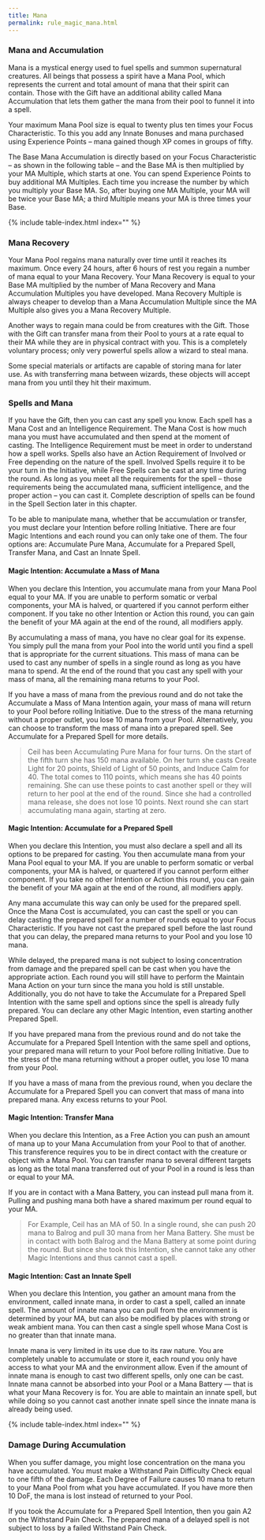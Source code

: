 ```yaml
---
title: Mana
permalink: rule_magic_mana.html
---
```


### Mana and Accumulation
Mana is a mystical energy used to fuel spells and summon supernatural creatures. All beings that possess a spirit have a Mana Pool, which represents the current and total amount of mana that their spirit can contain. Those with the Gift have an additional ability called Mana Accumulation that lets them gather the mana from their pool to funnel it into a spell. 

Your maximum Mana Pool size is equal to twenty plus ten times your Focus Characteristic. To this you add any Innate Bonuses and mana purchased using Experience Points – mana gained though XP comes in groups of fifty.

The Base Mana Accumulation is directly based on your Focus Characteristic – as shown in the following table – and the Base MA is then multiplied by your MA Multiple, which starts at one. You can spend Experience Points to buy additional MA Multiples. Each time you increase the number by which you multiply your Base MA. So, after buying one MA Multiple, your MA will be twice your Base MA; a third Multiple means your MA is three times your Base.

{% include table-index.html index="" %}

### Mana Recovery
Your Mana Pool regains mana naturally over time until it reaches its maximum. Once every 24 hours, after 6 hours of rest you regain a number of mana equal to your Mana Recovery. Your Mana Recovery is equal to your Base MA multiplied by the number of Mana Recovery and Mana Accumulation Multiples you have developed. Mana Recovery Multiple is always cheaper to develop than a Mana Accumulation Multiple since the MA Multiple also gives you a Mana Recovery Multiple.

Another ways to regain mana could be from creatures with the Gift. Those with the Gift can transfer mana from their Pool to yours at a rate equal to their MA while they are in physical contract with you. This is a completely voluntary process; only very powerful spells allow a wizard to steal mana. 

Some special materials or artifacts are capable of storing mana for later use. As with transferring mana between wizards, these objects will accept mana from you until they hit their maximum.

### Spells and Mana
If you have the Gift, then you can cast any spell you know. Each spell has a Mana Cost and an Intelligence Requirement. The Mana Cost is how much mana you must have accumulated and then spend at the moment of casting. The Intelligence Requirement must be meet in order to understand how a spell works. Spells also have an Action Requirement of Involved or Free depending on the nature of the spell. Involved Spells require it to be your turn in the Initiative, while Free Spells can be cast at any time during the round. As long as you meet all the requirements for the spell – those requirements being the accumulated mana, sufficient intelligence, and the proper action – you can cast it. Complete description of spells can be found in the Spell Section later in this chapter.

To be able to manipulate mana, whether that be accumulation or transfer, you must declare your Intention before rolling Initiative. There are four Magic Intentions and each round you can only take one of them. The four options are: Accumulate Pure Mana, Accumulate for a Prepared Spell, Transfer Mana, and Cast an Innate Spell.

#### Magic Intention: Accumulate a Mass of Mana
When you declare this Intention, you accumulate mana from your Mana Pool equal to your MA. If you are unable to perform somatic or verbal components, your MA is halved, or quartered if you cannot perform either component. If you take no other Intention or Action this round, you can gain the benefit of your MA again at the end of the round, all modifiers apply.

By accumulating a mass of mana, you have no clear goal for its expense. You simply pull the mana from your Pool into the world until you find a spell that is appropriate for the current situations. This mass of mana can be used to cast any number of spells in a single round as long as you have mana to spend. At the end of the round that you cast any spell with your mass of mana, all the remaining mana returns to your Pool.

If you have a mass of mana from the previous round and do not take the Accumulate a Mass of Mana Intention again, your mass of mana will return to your Pool before rolling Initiative. Due to the stress of the mana returning without a proper outlet, you lose 10 mana from your Pool. Alternatively, you can choose to transform the mass of mana into a prepared spell. See Accumulate for a Prepared Spell for more details.

> Ceil has been Accumulating Pure Mana for four turns. On the start of the fifth turn she has 150 mana available. On her turn she casts Create Light for 20 points, Shield of Light of 50 points, and Induce Calm for 40. The total comes to 110 points, which means she has 40 points remaining. She can use these points to cast another spell or they will return to her pool at the end of the round. Since she had a controlled mana release, she does not lose 10 points. Next round she can start accumulating mana again, starting at zero.

#### Magic Intention: Accumulate for a Prepared Spell
When you declare this Intention, you must also declare a spell and all its options to be prepared for casting. You then accumulate mana from your Mana Pool equal to your MA. If you are unable to perform somatic or verbal components, your MA is halved, or quartered if you cannot perform either component. If you take no other Intention or Action this round, you can gain the benefit of your MA again at the end of the round, all modifiers apply.

Any mana accumulate this way can only be used for the prepared spell. Once the Mana Cost is accumulated, you can cast the spell or you can delay casting the prepared spell for a number of rounds equal to your Focus Characteristic. If you have not cast the prepared spell before the last round that you can delay, the prepared mana returns to your Pool and you lose 10 mana.

While delayed, the prepared mana is not subject to losing concentration from damage and the prepared spell can be cast when you have the appropriate action. Each round you will still have to perform the Maintain Mana Action on your turn since the mana you hold is still unstable. Additionally, you do not have to take the Accumulate for a Prepared Spell Intention with the same spell and options since the spell is already fully prepared. You can declare any other Magic Intention, even starting another Prepared Spell.

If you have prepared mana from the previous round and do not take the Accumulate for a Prepared Spell Intention with the same spell and options, your prepared mana will return to your Pool before rolling Initiative. Due to the stress of the mana returning without a proper outlet, you lose 10 mana from your Pool.

If you have a mass of mana from the previous round, when you declare the Accumulate for a Prepared Spell you can convert that mass of mana into prepared mana. Any excess returns to your Pool. 

#### Magic Intention: Transfer Mana
When you declare this Intention, as a Free Action you can push an amount of mana up to your Mana Accumulation from your Pool to that of another. This transference requires you to be in direct contact with the creature or object with a Mana Pool. You can transfer mana to several different targets as long as the total mana transferred out of your Pool in a round is less than or equal to your MA.

If you are in contact with a Mana Battery, you can instead pull mana from it. Pulling and pushing mana both have a shared maximum per round equal to your MA.

> For Example, Ceil has an MA of 50. In a single round, she can push 20 mana to Balrog and pull 30 mana from her Mana Battery. She must be in contact with both Balrog and the Mana Battery at some point during the round. But since she took this Intention, she cannot take any other Magic Intentions and thus cannot cast a spell.

#### Magic Intention: Cast an Innate Spell
When you declare this Intention, you gather an amount mana from the environment, called innate mana, in order to cast a spell, called an innate spell. The amount of innate mana you can pull from the environment is determined by your MA, but can also be modified by places with strong or weak ambient mana. You can then cast a single spell whose Mana Cost is no greater than that innate mana. 

Innate mana is very limited in its use due to its raw nature. You are completely unable to accumulate or store it, each round you only have access to what your MA and the environment allow. Even if the amount of innate mana is enough to cast two different spells, only one can be cast. Innate mana cannot be absorbed into your Pool or a Mana Battery — that is what your Mana Recovery is for. You are able to maintain an innate spell, but while doing so you cannot cast another innate spell since the innate mana is already being used.

{% include table-index.html index="" %}

### Damage During Accumulation
When you suffer damage, you might lose concentration on the mana you have accumulated. You must make a Withstand Pain Difficulty Check equal to one fifth of the damage. Each Degree of Failure causes 10 mana to return to your Mana Pool from what you have accumulated. If you have more then 10 DoF, the mana is lost instead of returned to your Pool. 

If you took the Accumulate for a Prepared Spell Intention, then you gain A2 on the Withstand Pain Check. The prepared mana of a delayed spell is not subject to loss by a failed Withstand Pain Check.